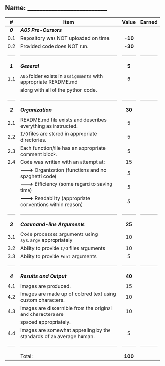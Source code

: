 
## Name: __________________________                

|    #    | Item                                                                  |  Value  | Earned |
|:-------:|-----------------------------------------------------------------------|:-------:|:------:|
| ***0*** | ***A05 Pre-Cursors***                                                     |         |        |
|   0.1   | Repository was NOT uploaded on time.                                  | **-10** |        |
|   0.2   | Provided code does NOT run.                                           | **-30** |        |
|  <hr>   | <hr>                                                                  |  <hr>   |  <hr>  |
| ***1*** | ***General***                                                         |  **5**  |        |
|         |                                                                       |         |        |
|   1.1   | `A05` folder exists in `assignments` with appropriate README.md       |    5    |        |
|         | along with all of the python code.                                    |         |        |
|  <hr>   | <hr>                                                                  |  <hr>   |  <hr>  |
| ***2*** | ***Organization***                                                    | **30**  |        |
|         |                                                                       |         |        |
|   2.1   | README.md file exists and describes everything as instructed.         |    5    |        |
|   2.2   | `I/O` files are stored in appropriate directories.                    |    5    |        |
|   2.3   | Each function/file has an appropriate comment block.                  |    5    |        |
|   2.4   | Code was written with an attempt at:                                  |    15   |        |
|         | **--->** Organization (functions and no spaghetti code)               |   _5_   |        |
|         | **--->** Efficiency (some regard to saving time)                      |   _5_   |        |
|         | **--->** Readability (appropriate conventions within reason)          |   _5_   |        |
|  <hr>   | <hr>                                                                  |  <hr>   |  <hr>  |
| ***3*** | ***Command-line Arguments***                                          | **25**  |        |
|         |                                                                       |         |        |
|   3.1   | Code processes arguments using `sys.argv` appropriately               |   10    |        |
|   3.2   | Ability to provide `I/O` files arguments                              |   10    |        |
|   3.3   | Ability to provide `Font` arguments                                   |    5    |        |
|  <hr>   | <hr>                                                                  |  <hr>   |  <hr>  |
| ***4*** | ***Results and Output***                                              | **40**  |        |
|         |                                                                       |         |        |
|   4.1   | Images are produced.                                                  |   15    |        |
|   4.2   | Images are made up of colored text using custom characters.           |   10    |        |
|   4.3   | Images are discernible from the original and characters are           |   10    |        |
|         | spaced appropriately.                                                 |         |        |
|   4.4   | Images are somewhat appealing by the standards of an average human.   |    5    |        |
|  <hr>   | <hr>                                                                  |  <hr>   |  <hr>  |
|         | Total:                                                                | **100** |        |
